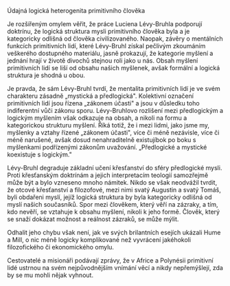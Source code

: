 Údajná logická heterogenita primitivního člověka

Je rozšířeným omylem věřit, že práce Luciena Lévy-Bruhla podporují doktrínu, že logická struktura mysli primitivního člověka byla a je kategoricky odlišná od člověka civilizovaného. Naopak, závěry o mentálních funkcích primitivních lidí, které Lévy-Bruhl získal pečlivým zkoumáním veškerého dostupného materiálu, jasně prokazují, že kategorie myšlení a jednání hrají v životě divochů stejnou roli jako u nás. Obsah myšlení primitivních lidí se liší od obsahu našich myšlenek, avšak formální a logická struktura je shodná u obou.

Je pravda, že sám Lévy-Bruhl tvrdí, že mentalita primitivních lidí je ve svém charakteru zásadně „mystická a předlogická". Kolektivní označení primitivních lidí jsou řízena „zákonem účasti" a jsou v důsledku toho indiferentní vůči zákonu sporu. Lévy-Bruhlovo rozlišení mezi předlogickým a logickým myšlením však odkazuje na obsah, a nikoli na formu a kategorickou strukturu myšlení. Říká totiž, že i mezi lidmi, jako jsme my, myšlenky a vztahy řízené „zákonem účasti", více či méně nezávisle, více či méně narušené, avšak dosud nenahraditelně existujíbok po boku s myšlenkami podřízenými zákonům uvažování. „Předlogické a mystické koexistuje s logickým."

Lévy-Bruhl degraduje základní učení křesťanství do sféry předlogické mysli. Proti křesťanským doktrínám a jejich interpretacím teologií samozřejmě může být a bylo vzneseno mnoho námitek. Nikdo se však neodvážil tvrdit, že otcové křesťanství a filozofové, mezi nimi svatý Augustin a svatý Tomáš, byli obdařeni myslí, jejíž logická struktura by byla kategoricky odlišná od myslí našich současníků. Spor mezi člověkem, který věří na zázraky, a tím, kdo nevěří, se vztahuje k obsahu myšlení, nikoli k jeho formě. Člověk, který se snaží dokázat možnost a reálnost zázraků, se může mýlit.

Odhalit jeho chybu však není, jak ve svých brilantních esejích ukázali Hume a Mill, o nic méně logicky komplikované než vyvrácení jakéhokoli filozofického či ekonomického omylu.

Cestovatelé a misionáři podávají zprávy, že v Africe a Polynésii primitivní lidé ustrnou na svém nejpůvodnějším vnímání věcí a nikdy nepřemýšlejí, zda by se mu mohli nějak vyhnout.